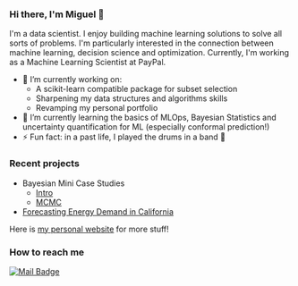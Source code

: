 ### Hi there, I'm Miguel 👋

I'm a data scientist. I enjoy building machine learning solutions to solve all sorts of problems. I'm particularly interested in the connection between machine learning, decision science and optimization. Currently, I'm working as a Machine Learning Scientist at PayPal.

- 🔭 I’m currently working on:
  - A scikit-learn compatible package for subset selection
  - Sharpening my data structures and algorithms skills
  - Revamping my personal portfolio
- 🌱 I’m currently learning the basics of MLOps, Bayesian Statistics and uncertainty quantification for ML (especially conformal prediction!)
- ⚡ Fun fact: in a past life, I played the drums in a band 🥁

<!-- I also write about non-data related topics in my blog -->

### Recent projects

* Bayesian Mini Case Studies
  * [Intro](https://miguelfmc.github.io/projects/LogisticRegression-Part1.html)
  * [MCMC](https://miguelfmc.github.io/projects/LogisticRegression-Part2.html)
* [Forecasting Energy Demand in California](https://miguelfmc.github.io/projects/1_CaliforniaEnergyDemandEDA.html)

Here is [my personal website](https://miguelfmc.github.io/) for more stuff!

### How to reach me

<a href="mailto:miguelfm95@gmail.com">
    <img src="https://img.shields.io/badge/Gmail-D14836?style=for-the-badge&logo=gmail&logoColor=white" alt="Mail Badge"/>
</a>
